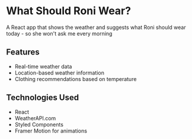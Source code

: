 # What Should Roni Wear?

A React app that shows the weather and suggests what Roni should wear today - so she won't ask me every morning 

## Features
- Real-time weather data
- Location-based weather information
- Clothing recommendations based on temperature


## Technologies Used
- React
- WeatherAPI.com
- Styled Components
- Framer Motion for animations


